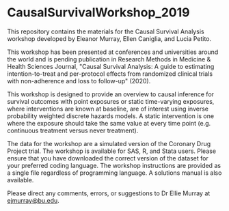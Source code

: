 # CausalSurvivalWorkshop_2019

This repository contains the materials for the Causal Survival Analysis workshop developed by Eleanor Murray, Ellen Caniglia, and Lucia Petito.

This workshop has been presented at conferences and universities around the world and is pending publication in Research Methods in Medicine & Health Sciences Journal, "Causal Survival Analysis: A guide to estimating intention-to-treat and per-protocol effects from randomized clinical trials with non-adherence and loss to follow-up" (2020). 

This workshop is designed to provide an overview to causal inference for survival outcomes with point exposures or static time-varying exposures, where interventions are known at baseline, are of interest using inverse probability weighted discrete hazards models. A static intervention is one where the exposure should take the same value at every time point (e.g. continuous treatment versus never treatment).

The data for the workshop are a simulated version of the Coronary Drug Project trial. The workshop is available for SAS, R, and Stata users. Please ensure that you have downloaded the correct version of the dataset for your preferred coding language. The workshop instructions are provided as a single file regardless of programming language. A solutions manual is also available.

Please direct any comments, errors, or suggestions to Dr Ellie Murray at ejmurray@bu.edu.

